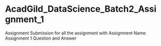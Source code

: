 # AcadGild_DataScience_Batch2_Assignment_1
Assignment Submission for all the assignment with Assignment Name
Assignment 1 Question and Answer
